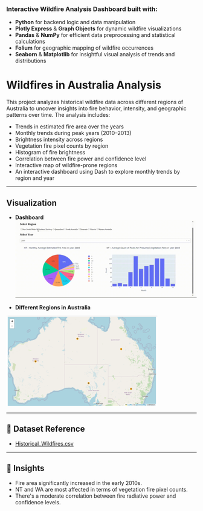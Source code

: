  ### Interactive Wildfire Analysis Dashboard built with:
- **Python** for backend logic and data manipulation
- **Plotly Express** & **Graph Objects** for dynamic wildfire visualizations
- **Pandas** & **NumPy** for efficient data preprocessing and statistical calculations
- **Folium** for geographic mapping of wildfire occurrences
- **Seaborn** & **Matplotlib** for insightful visual analysis of trends and distributions

# Wildfires in Australia Analysis
This project analyzes historical wildfire data across different regions of Australia to uncover insights into fire behavior, intensity, and geographic patterns over time. The analysis includes:

- Trends in estimated fire area over the years
- Monthly trends during peak years (2010–2013)
- Brightness intensity across regions
- Vegetation fire pixel counts by region
- Histogram of fire brightness
- Correlation between fire power and confidence level
- Interactive map of wildfire-prone regions
- An interactive dashboard using Dash to explore monthly trends by region and year

---

## Visualization
- **Dashboard**
![Animated Plot](Plots/Dash.gif)

- **Different Regions in Australia**
<img src="Plots/Map1.png" alt="Map" width="400"/>


---

## 📁 Dataset Reference

* [Historical\_Wildfires.csv](https://cf-courses-data.s3.us.cloud-object-storage.appdomain.cloud/IBMDeveloperSkillsNetwork-DV0101EN-SkillsNetwork/Data%20Files/Historical_Wildfires.csv)

---

## 🧠 Insights

* Fire area significantly increased in the early 2010s.
* NT and WA are most affected in terms of vegetation fire pixel counts.
* There's a moderate correlation between fire radiative power and confidence levels.
